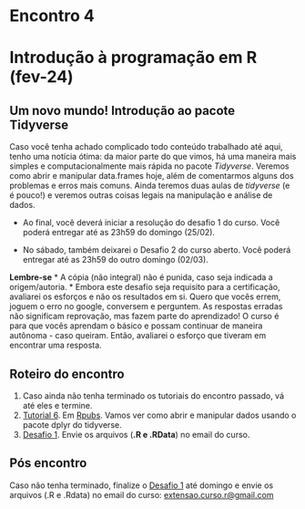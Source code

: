 Encontro 4
================

# Introdução à programação em R (fev-24)

## Um novo mundo! Introdução ao pacote Tidyverse

Caso você tenha achado complicado todo conteúdo trabalhado até aqui,
tenho uma notícia ótima: da maior parte do que vimos, há uma maneira
mais simples e computacionalmente mais rápida no pacote *Tidyverse*.
Veremos como abrir e manipular data.frames hoje, além de comentarmos
alguns dos problemas e erros mais comuns. Ainda teremos duas aulas de
*tidyverse* (e é pouco!) e veremos outras coisas legais na manipulação e
análise de dados.

- Ao final, você deverá iniciar a resolução do desafio 1 do curso. Você
  poderá entregar até as 23h59 do domingo (25/02).

- No sábado, também deixarei o Desafio 2 do curso aberto. Você poderá
  entregar até as 23h59 do outro domingo (02/03).

**Lembre-se** \* A cópia (não integral) não é punida, caso seja indicada
a origem/autoria. \* Embora este desafio seja requisito para a
certificação, avaliarei os esforços e não os resultados em si. Quero que
vocês errem, joguem o erro no google, conversem e perguntem. As
respostas erradas não significam reprovação, mas fazem parte do
aprendizado! O curso é para que vocês aprendam o básico e possam
continuar de maneira autônoma - caso queiram. Então, avaliarei o esforço
que tiveram em encontrar uma resposta.

## Roteiro do encontro

1.  Caso ainda não tenha terminado os tutoriais do encontro passado, vá
    até eles e termine.
2.  [Tutorial 6](../Tutoriais/Tutorial-6.md). Em
    [Rpubs](https://rpubs.com/vinrodr/tutorial_6_introR_pubs). Vamos ver
    como abrir e manipular dados usando o pacote dplyr do tidyverse.
3.  [Desafio 1](../Desafio-1.md). Envie os arquivos (**.R e .RData**) no
    email do curso.

## Pós encontro

Caso não tenha terminado, finalize o [Desafio 1](../Desafio-1.md) até
domingo e envie os arquivos (.R e .Rdata) no email do curso:
<extensao.curso.r@gmail.com>
